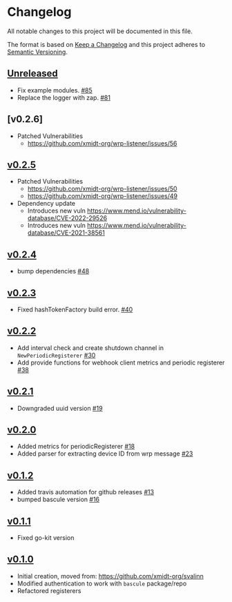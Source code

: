 # Changelog
All notable changes to this project will be documented in this file.

The format is based on [Keep a Changelog](http://keepachangelog.com/en/1.0.0/)
and this project adheres to [Semantic Versioning](http://semver.org/spec/v2.0.0.html).

## [Unreleased]
- Fix example modules. [#85](https://github.com/xmidt-org/wrp-listener/pull/85)
- Replace the logger with zap. [#81](https://github.com/xmidt-org/wrp-listener/pull/81)

## [v0.2.6]
- Patched Vulnerabilities
  - https://github.com/xmidt-org/wrp-listener/issues/56

## [v0.2.5]
- Patched Vulnerabilities
  - https://github.com/xmidt-org/wrp-listener/issues/50
  - https://github.com/xmidt-org/wrp-listener/issues/49
- Dependency update
  - Introduces new vuln https://www.mend.io/vulnerability-database/CVE-2022-29526
  - Introduces new vuln https://www.mend.io/vulnerability-database/CVE-2021-38561

## [v0.2.4]
- bump dependencies [#48](https://github.com/xmidt-org/wrp-listener/pull/48)

## [v0.2.3]
- Fixed hashTokenFactory build error. [#40](https://github.com/xmidt-org/wrp-listener/pull/40)

## [v0.2.2]
- Add interval check and create shutdown channel in `NewPeriodicRegisterer` [#30](https://github.com/xmidt-org/wrp-listener/pull/30)
- Add provide functions for webhook client metrics and periodic registerer [#38](https://github.com/xmidt-org/wrp-listener/pull/38)

## [v0.2.1]
- Downgraded uuid version [#19](https://github.com/xmidt-org/wrp-listener/pull/19)

## [v0.2.0]
- Added metrics for periodicRegisterer [#18](https://github.com/xmidt-org/wrp-listener/pull/18)
- Added parser for extracting device ID from wrp message [#23](https://github.com/xmidt-org/wrp-listener/pull/23)

## [v0.1.2]
- Added travis automation for github releases [#13](https://github.com/xmidt-org/wrp-listener/pull/13)
- bumped bascule version [#16](https://github.com/xmidt-org/wrp-listener/pull/16)

## [v0.1.1]
- Fixed go-kit version

## [v0.1.0]
- Initial creation, moved from: https://github.com/xmidt-org/svalinn
- Modified authentication to work with `bascule` package/repo
- Refactored registerers

[Unreleased]: https://github.com/xmidt-org/wrp-listener/compare/v0.2.6..HEAD
[v0.2.5]: https://github.com/xmidt-org/wrp-listener/compare/v0.2.5..v0.2.6
[v0.2.5]: https://github.com/xmidt-org/wrp-listener/compare/v0.2.4..v0.2.5
[v0.2.4]: https://github.com/xmidt-org/wrp-listener/compare/v0.2.3..v0.2.4
[v0.2.3]: https://github.com/xmidt-org/wrp-listener/compare/v0.2.2..v0.2.3
[v0.2.2]: https://github.com/xmidt-org/wrp-listener/compare/v0.2.1..v0.2.2
[v0.2.1]: https://github.com/xmidt-org/wrp-listener/compare/v0.2.0..v0.2.1
[v0.2.0]: https://github.com/xmidt-org/wrp-listener/compare/v0.1.2..v0.2.0
[v0.1.2]: https://github.com/xmidt-org/wrp-listener/compare/v0.1.1..v0.1.2
[v0.1.1]: https://github.com/xmidt-org/wrp-listener/compare/0.1.0...v0.1.1
[v0.1.0]: https://github.com/xmidt-org/wrp-listener/compare/0.0.0...v0.1.0
